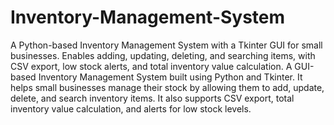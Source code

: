 # Inventory-Management-System
A Python-based Inventory Management System with a Tkinter GUI for small businesses. Enables adding, updating, deleting, and searching items, with CSV export, low stock alerts, and total inventory value calculation.
A GUI-based Inventory Management System built using Python and Tkinter. It helps small businesses
manage their stock by allowing them to add, update, delete, and search inventory items. It also supports
CSV export, total inventory value calculation, and alerts for low stock levels.
